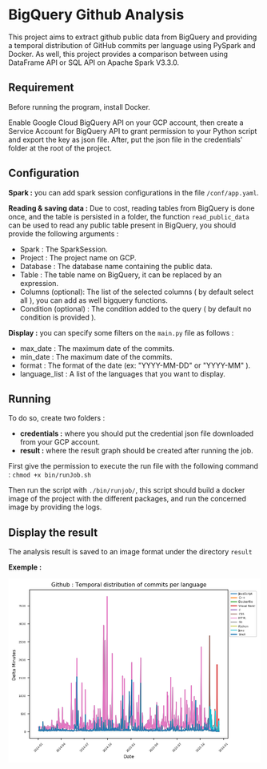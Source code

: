 # BigQuery Github Analysis

This project aims to extract github public data from BigQuery and providing a temporal distribution of GitHub commits per language using PySpark and Docker.
As well, this project provides a comparison between using DataFrame API or SQL API on Apache Spark V3.3.0. 

## Requirement 

Before running the program, install Docker. 

Enable Google Cloud BigQuery API on your GCP account, then create a Service Account for BigQuery API to grant permission to your Python script and export the key as json file.
After, put the json file in the credentials' folder at the root of the project.

## Configuration

**Spark :** you can add spark session configurations in the file  `/conf/app.yaml`.

**Reading & saving data :** Due to cost, reading tables from BigQuery is done once, and the table is persisted in a folder, the function `read_public_data` can be used to read any public table present in BigQuery, you should provide the following arguments :
- Spark : The SparkSession.
- Project : The project name on GCP.
- Database : The database name containing the public data.
- Table : The table name on BigQuery, it can be replaced by an expression.
- Columns (optional): The list of the selected columns ( by default select all ), you can add as well bigquery functions.
- Condition (optional) : The condition added to the query ( by default no condition is provided ).

**Display :** you can specify some filters on the `main.py` file as follows : 
- max_date : The maximum date of the commits.
- min_date : The maximum date of the commits.
- format : The format of the date (ex: "YYYY-MM-DD" or  "YYYY-MM" ).
- language_list : A list of the languages that you want to display.

## Running 

To do so, create two folders : 

- **credentials :** where you should put the credential json file downloaded from your GCP account. 
- **result :** where the result graph should be created after running the job. 

First give the permission to execute the run file with the following command :  `chmod +x bin/runJob.sh`

Then run the script with `./bin/runjob/`, this script should build a docker image of the project with the different packages, and run the concerned image by providing the logs.

## Display the result

The analysis result is saved to an image format under the directory `result`

**Exemple :** 

![test](result/bigquery_github_analysis.png)